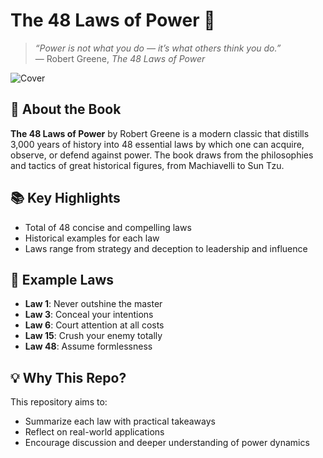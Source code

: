# The 48 Laws of Power 📘

> *“Power is not what you do — it’s what others think you do.”*  
> — Robert Greene, *The 48 Laws of Power*

![Cover](assets/the-48-laws-of-power-robe-selar.co-660e720cf3c51.jpeg)

## 🧠 About the Book

**The 48 Laws of Power** by Robert Greene is a modern classic that distills 3,000 years of history into 48 essential laws by which one can acquire, observe, or defend against power. The book draws from the philosophies and tactics of great historical figures, from Machiavelli to Sun Tzu.

## 📚 Key Highlights

- Total of 48 concise and compelling laws
- Historical examples for each law
- Laws range from strategy and deception to leadership and influence

## 🔖 Example Laws

- **Law 1**: Never outshine the master  
- **Law 3**: Conceal your intentions  
- **Law 6**: Court attention at all costs  
- **Law 15**: Crush your enemy totally  
- **Law 48**: Assume formlessness

## 💡 Why This Repo?

This repository aims to:
- Summarize each law with practical takeaways
- Reflect on real-world applications
- Encourage discussion and deeper understanding of power dynamics
  
